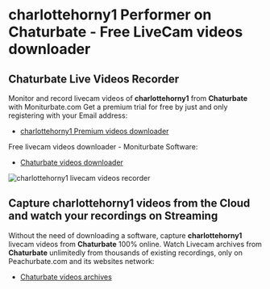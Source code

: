 # charlottehorny1 Performer on Chaturbate - Free LiveCam videos downloader

## Chaturbate Live Videos Recorder

Monitor and record livecam videos of **charlottehorny1** from **Chaturbate** with Moniturbate.com
Get a premium trial for free by just and only registering with your Email address:
* [charlottehorny1 Premium videos downloader](https://moniturbate.com/request-demo-licence-key.html)

Free livecam videos downloader - Moniturbate Software:
* [Chaturbate videos downloader](https://moniturbate.com/moniturbate-download-software.html)

![charlottehorny1 livecam videos recorder](https://peachurnet.com/templates/moniturbate-software.png)


## Capture charlottehorny1 videos from the Cloud and watch your recordings on Streaming

Without the need of downloading a software, capture **charlottehorny1** livecam videos from **Chaturbate** 100% online.
Watch Livecam archives from **Chaturbate** unlimitedly from thousands of existing recordings, only on Peachurbate.com and its websites network:
* [Chaturbate videos archives](https://peachurnet.com/)